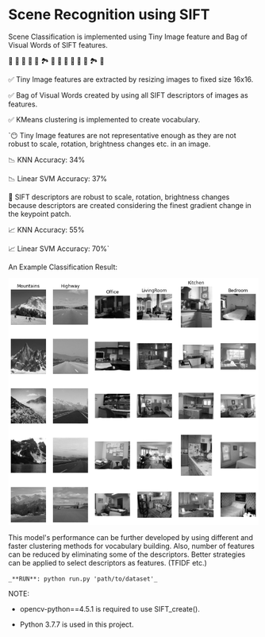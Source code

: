 # Scene Recognition using SIFT 

Scene Classification is implemented using Tiny Image feature and Bag of Visual Words of SIFT features.

🌄 🗾 🌠 🎑 🌅 🏞 🌁 🌄 🗾 🌠 🎑 🌅 🏞 🌁

✅ Tiny Image features are extracted by resizing images to fixed size 16x16. 

✅ Bag of Visual Words created by using all SIFT descriptors of images as features. 

✅ KMeans clustering is implemented to create vocabulary. 


`😶 Tiny Image features are not representative enough as they are not robust to scale, rotation, brightness changes etc. in an image. 

📉 KNN Accuracy: 34%

📉 Linear SVM Accuracy: 37%

🤩 SIFT descriptors are robust to scale, rotation, brightness changes because descriptors are created considering the finest gradient change in the keypoint patch.

📈 KNN Accuracy: 55%

📈 Linear SVM Accuracy: 70%`


An Example Classification Result: 

![](svm-5images-successful.png)


This model's performance can be further developed by using different and faster clustering methods for vocabulary building.
Also, number of features can be reduced by eliminating some of the descriptors. Better strategies can be applied to select descriptors as features. (TFIDF etc.)

`_**RUN**: python run.py 'path/to/dataset'_`

NOTE: 
- opencv-python==4.5.1 is required to use SIFT_create().

- Python 3.7.7 is used in this project. 
